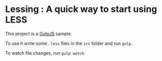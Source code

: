 # Lessing : A quick way to start using LESS

This project is a [GulpJS](http://gulpjs.com/) sample.

To use it write some `.less` files in the `src` folder and run `gulp`.

To watch file changes, run `gulp watch`.